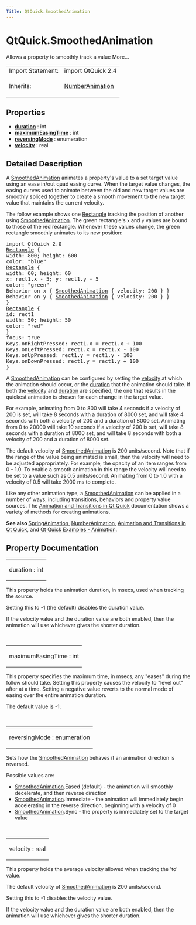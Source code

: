 ```yaml
---
Title: QtQuick.SmoothedAnimation
---
```


# QtQuick.SmoothedAnimation

<span class="subtitle"></span>
<!-- $$$SmoothedAnimation-brief -->
<p>Allows a property to smoothly track a value More...</p>
<!-- @@@SmoothedAnimation -->
<table class="alignedsummary">
<tr><td class="memItemLeft rightAlign topAlign"> Import Statement:</td><td class="memItemRight bottomAlign"> import QtQuick 2.4</td></tr><tr><td class="memItemLeft rightAlign topAlign"> Inherits:</td><td class="memItemRight bottomAlign"> <p><a href="QtQuick.NumberAnimation.md">NumberAnimation</a></p>
</td></tr></table><ul>
</ul>
<h2 id="properties">Properties</h2>
<ul>
<li class="fn"><b><b><a href="#duration-prop">duration</a></b></b> : int</li>
<li class="fn"><b><b><a href="#maximumEasingTime-prop">maximumEasingTime</a></b></b> : int</li>
<li class="fn"><b><b><a href="#reversingMode-prop">reversingMode</a></b></b> : enumeration</li>
<li class="fn"><b><b><a href="#velocity-prop">velocity</a></b></b> : real</li>
</ul>
<!-- $$$SmoothedAnimation-description -->
<h2 id="details">Detailed Description</h2>
</p>
<p>A <a href="index.html">SmoothedAnimation</a> animates a property's value to a set target value using an ease in/out quad easing curve. When the target value changes, the easing curves used to animate between the old and new target values are smoothly spliced together to create a smooth movement to the new target value that maintains the current velocity.</p>
<p>The follow example shows one <a href="QtQuick.Rectangle.md">Rectangle</a> tracking the position of another using <a href="index.html">SmoothedAnimation</a>. The green rectangle's <code>x</code> and <code>y</code> values are bound to those of the red rectangle. Whenever these values change, the green rectangle smoothly animates to its new position:</p>
<pre class="qml">import QtQuick 2.0
<span class="type"><a href="QtQuick.Rectangle.md">Rectangle</a></span> {
<span class="name">width</span>: <span class="number">800</span>; <span class="name">height</span>: <span class="number">600</span>
<span class="name">color</span>: <span class="string">&quot;blue&quot;</span>
<span class="type"><a href="QtQuick.Rectangle.md">Rectangle</a></span> {
<span class="name">width</span>: <span class="number">60</span>; <span class="name">height</span>: <span class="number">60</span>
<span class="name">x</span>: <span class="name">rect1</span>.<span class="name">x</span> <span class="operator">-</span> <span class="number">5</span>; <span class="name">y</span>: <span class="name">rect1</span>.<span class="name">y</span> <span class="operator">-</span> <span class="number">5</span>
<span class="name">color</span>: <span class="string">&quot;green&quot;</span>
Behavior on <span class="name">x</span> { <span class="type"><a href="index.html">SmoothedAnimation</a></span> { <span class="name">velocity</span>: <span class="number">200</span> } }
Behavior on <span class="name">y</span> { <span class="type"><a href="index.html">SmoothedAnimation</a></span> { <span class="name">velocity</span>: <span class="number">200</span> } }
}
<span class="type"><a href="QtQuick.Rectangle.md">Rectangle</a></span> {
<span class="name">id</span>: <span class="name">rect1</span>
<span class="name">width</span>: <span class="number">50</span>; <span class="name">height</span>: <span class="number">50</span>
<span class="name">color</span>: <span class="string">&quot;red&quot;</span>
}
<span class="name">focus</span>: <span class="number">true</span>
<span class="name">Keys</span>.onRightPressed: <span class="name">rect1</span>.<span class="name">x</span> <span class="operator">=</span> <span class="name">rect1</span>.<span class="name">x</span> <span class="operator">+</span> <span class="number">100</span>
<span class="name">Keys</span>.onLeftPressed: <span class="name">rect1</span>.<span class="name">x</span> <span class="operator">=</span> <span class="name">rect1</span>.<span class="name">x</span> <span class="operator">-</span> <span class="number">100</span>
<span class="name">Keys</span>.onUpPressed: <span class="name">rect1</span>.<span class="name">y</span> <span class="operator">=</span> <span class="name">rect1</span>.<span class="name">y</span> <span class="operator">-</span> <span class="number">100</span>
<span class="name">Keys</span>.onDownPressed: <span class="name">rect1</span>.<span class="name">y</span> <span class="operator">=</span> <span class="name">rect1</span>.<span class="name">y</span> <span class="operator">+</span> <span class="number">100</span>
}</pre>
<p>A <a href="index.html">SmoothedAnimation</a> can be configured by setting the <a href="#velocity-prop">velocity</a> at which the animation should occur, or the <a href="#duration-prop">duration</a> that the animation should take. If both the <a href="#velocity-prop">velocity</a> and <a href="#duration-prop">duration</a> are specified, the one that results in the quickest animation is chosen for each change in the target value.</p>
<p>For example, animating from 0 to 800 will take 4 seconds if a velocity of 200 is set, will take 8 seconds with a duration of 8000 set, and will take 4 seconds with both a velocity of 200 and a duration of 8000 set. Animating from 0 to 20000 will take 10 seconds if a velocity of 200 is set, will take 8 seconds with a duration of 8000 set, and will take 8 seconds with both a velocity of 200 and a duration of 8000 set.</p>
<p>The default velocity of <a href="index.html">SmoothedAnimation</a> is 200 units/second. Note that if the range of the value being animated is small, then the velocity will need to be adjusted appropriately. For example, the opacity of an item ranges from 0 - 1.0&#x2e; To enable a smooth animation in this range the velocity will need to be set to a value such as 0.5 units/second. Animating from 0 to 1.0 with a velocity of 0.5 will take 2000 ms to complete.</p>
<p>Like any other animation type, a <a href="index.html">SmoothedAnimation</a> can be applied in a number of ways, including transitions, behaviors and property value sources. The <a href="QtQuick.qtquick-statesanimations-animations.md">Animation and Transitions in Qt Quick</a> documentation shows a variety of methods for creating animations.</p>
<p><b>See also </b><a href="QtQuick.SpringAnimation.md">SpringAnimation</a>, <a href="QtQuick.NumberAnimation.md">NumberAnimation</a>, <a href="QtQuick.qtquick-statesanimations-animations.md">Animation and Transitions in Qt Quick</a>, and <a href="https://developer.ubuntu.comapps/qml/sdk-15.04.6/QtQuick.animation/">Qt Quick Examples - Animation</a>.</p>
<!-- @@@SmoothedAnimation -->
<h2>Property Documentation</h2>
<!-- $$$duration -->
<table class="qmlname"><tr valign="top" id="duration-prop"><td class="tblQmlPropNode"><p><span class="name">duration</span> : <span class="type">int</span></p></td></tr></table><p>This property holds the animation duration, in msecs, used when tracking the source.</p>
<p>Setting this to -1 (the default) disables the duration value.</p>
<p>If the velocity value and the duration value are both enabled, then the animation will use whichever gives the shorter duration.</p>
<!-- @@@duration -->
<br/>
<!-- $$$maximumEasingTime -->
<table class="qmlname"><tr valign="top" id="maximumEasingTime-prop"><td class="tblQmlPropNode"><p><span class="name">maximumEasingTime</span> : <span class="type">int</span></p></td></tr></table><p>This property specifies the maximum time, in msecs, any &quot;eases&quot; during the follow should take. Setting this property causes the velocity to &quot;level out&quot; after at a time. Setting a negative value reverts to the normal mode of easing over the entire animation duration.</p>
<p>The default value is -1.</p>
<!-- @@@maximumEasingTime -->
<br/>
<!-- $$$reversingMode -->
<table class="qmlname"><tr valign="top" id="reversingMode-prop"><td class="tblQmlPropNode"><p><span class="name">reversingMode</span> : <span class="type">enumeration</span></p></td></tr></table><p>Sets how the <a href="index.html">SmoothedAnimation</a> behaves if an animation direction is reversed.</p>
<p>Possible values are:</p>
<ul>
<li><a href="index.html">SmoothedAnimation</a>.Eased (default) - the animation will smoothly decelerate, and then reverse direction</li>
<li><a href="index.html">SmoothedAnimation</a>.Immediate - the animation will immediately begin accelerating in the reverse direction, beginning with a velocity of 0</li>
<li><a href="index.html">SmoothedAnimation</a>.Sync - the property is immediately set to the target value</li>
</ul>
<!-- @@@reversingMode -->
<br/>
<!-- $$$velocity -->
<table class="qmlname"><tr valign="top" id="velocity-prop"><td class="tblQmlPropNode"><p><span class="name">velocity</span> : <span class="type">real</span></p></td></tr></table><p>This property holds the average velocity allowed when tracking the 'to' value.</p>
<p>The default velocity of <a href="index.html">SmoothedAnimation</a> is 200 units/second.</p>
<p>Setting this to -1 disables the velocity value.</p>
<p>If the velocity value and the duration value are both enabled, then the animation will use whichever gives the shorter duration.</p>
<!-- @@@velocity -->
<br/>
